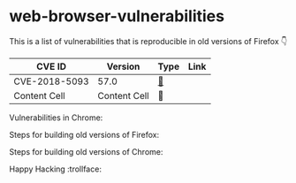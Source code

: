 # web-browser-vulnerabilities

This is a list of vulnerabilities that is reproducible in old versions of Firefox :point_down:

| CVE ID  | Version | Type | Link|
| ---| --- | ---| ---|
| CVE-2018-5093  | 57.0  | [:link:](Firefox/CVE-2018-5093)|
| Content Cell  | Content Cell  | :link:|


Vulnerabilities in Chrome:

Steps for building old versions of Firefox:

Steps for building old versions of Chrome:


Happy Hacking :trollface:
